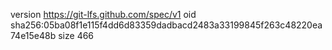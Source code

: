 version https://git-lfs.github.com/spec/v1
oid sha256:05ba08f1e115f4dd6d83359dadbacd2483a33199845f263c48220ea74e15e48b
size 466
